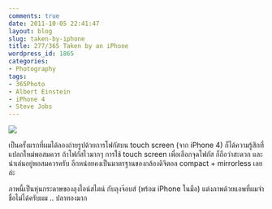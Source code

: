 ```yaml
---
comments: true
date: 2011-10-05 22:41:47
layout: blog
slug: taken-by-iphone
title: 277/365 Taken by an iPhone
wordpress_id: 1865
categories:
- Photography
tags:
- 365Photo
- Albert Einstein
- iPhone 4
- Steve Jobs
---
```


[![](http://farm7.static.flickr.com/6163/6214118037_077e1c9b57_z.jpg)](http://www.flickr.com/photos/armno/6214118037/in/photostream/)

เป็นครั้งแรกที่ผมได้ลองถ่ายรูปด้วยการโฟกัสบน touch screen (จาก iPhone 4) ก็ได้ความรู้สึกที่แปลกใหม่พอสมควร ถ้าโฟกัสไวมากๆ การใช้ touch screen เพื่อเลือกจุดโฟกัส ก็ถือว่าสะดวก และน่าเล่นอยู่พอสมควรครับ อีกหน่อยคงเป็นมาตรฐานของกล้องดิจิตอล compact + mirrorless เลยล่ะ

ภาพนี้เป็นหุ่นกระดาษของลุงไอน์สไตน์ กับลุงจ๊อบส์ (พร้อม iPhone ในมือ) แต่งภาพด้วยแอพที่ผมจำชื่อไม่ได้ครับผม .. ปลาทองมาก
